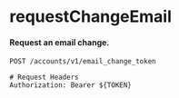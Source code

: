 requestChangeEmail
===========

#### Request an email change.

```http
POST /accounts/v1/email_change_token

# Request Headers
Authorization: Bearer ${TOKEN}

```